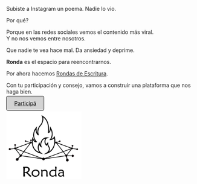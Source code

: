 Subiste a Instagram un poema. Nadie lo vio.

Por qué?

Porque en las redes sociales vemos el contenido más viral.  
Y no nos vemos entre nosotros.

Que nadie te vea hace mal. Da ansiedad y deprime.

**Ronda** es el espacio para reencontrarnos. 

Por ahora hacemos [Rondas de Escritura](actividad.md).

Con tu participación y consejo, vamos a construir una plataforma que nos haga bien.

<link rel="shortcut icon" type="image/x-icon" href="favicon.ico"> 

[<span style="padding: 10px 20px; background-color: #D3D3D3; color: #0A0A0A; border: 1px solid #000; border-radius: 4px; cursor: pointer; transition: background-color 0.3s ease;">Participá</span>](actividad.md)

<a href="index.html">
  <img src="logo.png" alt="Logo" width="199" height="178">
</a>
